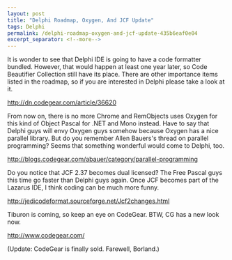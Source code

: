 ```yaml
---
layout: post
title: "Delphi Roadmap, Oxygen, And JCF Update"
tags: Delphi
permalink: /delphi-roadmap-oxygen-and-jcf-update-435b6eaf0e04
excerpt_separator: <!--more-->
---
```

It is wonder to see that Delphi IDE is going to have a code formatter bundled. However, that would happen at least one year later, so Code Beautifier Collection still have its place. There are other importance items listed in the roadmap, so if you are interested in Delphi please take a look at it.

http://dn.codegear.com/article/36620
<!--more-->

From now on, there is no more Chrome and RemObjects uses Oxygen for this kind of Object Pascal for .NET and Mono instead. Have to say that Delphi guys will envy Oxygen guys somehow because Oxygen has a nice parallel library. But do you remember Allen Bauers's thread on parallel programming? Seems that something wonderful would come to Delphi, too.

http://blogs.codegear.com/abauer/category/parallel-programming

Do you notice that JCF 2.37 becomes dual licensed? The Free Pascal guys this time go faster than Delphi guys again. Once JCF becomes part of the Lazarus IDE, I think coding can be much more funny.

http://jedicodeformat.sourceforge.net/Jcf2changes.html

Tiburon is coming, so keep an eye on CodeGear. BTW, CG has a new look now.

http://www.codegear.com/

(Update: CodeGear is finally sold. Farewell, Borland.)
